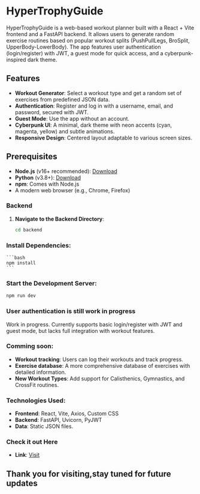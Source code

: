 # HyperTrophyGuide

HyperTrophyGuide is a web-based workout planner built with a React + Vite frontend and a FastAPI backend. It allows users to generate random exercise routines based on popular workout splits (PushPullLegs, BroSplit, UpperBody-LowerBody). The app features user authentication (login/register) with JWT, a guest mode for quick access, and a cyberpunk-inspired dark theme.

## Features

- **Workout Generator**: Select a workout type and get a random set of exercises from predefined JSON data.
- **Authentication**: Register and log in with a username, email, and password, secured with JWT.
- **Guest Mode**: Use the app without an account.
- **Cyberpunk UI**: A minimal, dark theme with neon accents (cyan, magenta, yellow) and subtle animations.
- **Responsive Design**: Centered layout adaptable to various screen sizes.

## Prerequisites

- **Node.js** (v16+ recommended): [Download](https://nodejs.org/)
- **Python** (v3.8+): [Download](https://www.python.org/)
- **npm**: Comes with Node.js
- A modern web browser (e.g., Chrome, Firefox)

### Backend

1. **Navigate to the Backend Directory**:
   ```bash
   cd backend
   ```

### Install Dependencies:
    ```bash
    npm install
    ```

### Start the Development Server:
   ```bash
   npm run dev
   
   ```

### User authentication is still work in progress
Work in progress. Currently supports basic login/register with JWT and guest mode, but lacks full integration with workout features.

### Comming soon:
- **Workout tracking**: Users can log their workouts and track progress.
- **Exercise database**: A more comprehensive database of exercises with detailed information.
- **New Workout Types**: Add support for Calisthenics, Gymnastics, and CrossFit routines.

### Technologies Used:
- **Frontend**: React, Vite, Axios, Custom CSS
- **Backend**: FastAPI, Uvicorn, PyJWT
- **Data**: Static JSON files.

### Check it out Here
- **Link**: [Visit](https://hyper-trophy-guide.vercel.app/)

## Thank you for visiting,stay tuned for future updates



